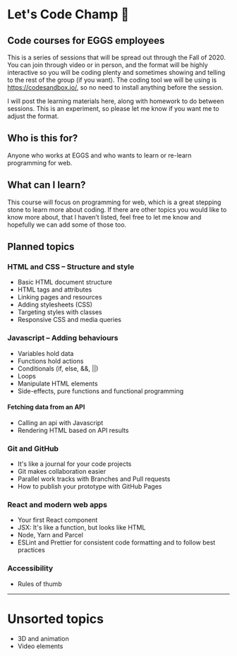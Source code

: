 # Let's Code Champ 🙌

## Code courses for EGGS employees

This is a series of sessions that will be spread out through the Fall of 2020. You can join through video or in person, and the format will be highly interactive so you will be coding plenty and sometimes showing and telling to the rest of the group (if you want). The coding tool we will be using is https://codesandbox.io/, so no need to install anything before the session.

I will post the learning materials here, along with homework to do between sessions. This is an experiment, so please let me know if you want me to adjust the format.


## Who is this for?

Anyone who works at EGGS and who wants to learn or re-learn programming for web.

## What can I learn?

This course will focus on programming for web, which is a great stepping stone to learn more about coding. If there are other topics you would like to know more about, that I haven’t listed, feel free to let me know and hopefully we can add some of those too.

## Planned topics

### HTML and CSS – Structure and style
* Basic HTML document structure
* HTML tags and attributes
* Linking pages and resources
* Adding stylesheets (CSS)
* Targeting styles with classes
* Responsive CSS and media queries

### Javascript – Adding behaviours
* Variables hold data
* Functions hold actions
* Conditionals (if, else, &&, ||)
* Loops
* Manipulate HTML elements
* Side-effects, pure functions and functional programming

#### Fetching data from an API
* Calling an api with Javascript
* Rendering HTML based on API results

### Git and GitHub
* It's like a journal for your code projects
* Git makes collaboration easier
* Parallel work tracks with Branches and Pull requests
* How to publish your prototype with GitHub Pages

### React and modern web apps
* Your first React component
* JSX: It's like a function, but looks like HTML
* Node, Yarn and Parcel
* ESLint and Prettier for consistent code formatting and to follow best practices

### Accessibility
* Rules of thumb

---

# Unsorted topics
* 3D and animation
* Video elements
